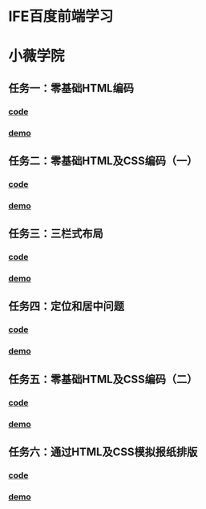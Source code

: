 # IFE百度前端学习

# 小薇学院
##  任务一：零基础HTML编码
###   [code](https://github.com/TdArita/FrontEnd_Study/blob/master/XiaoWeiAcademy/task1/1_mission.html)
###   [demo](https://tdarita.github.io/FrontEnd_Study/XiaoWeiAcademy/task1/1_mission.html)
##  任务二：零基础HTML及CSS编码（一）
###   [code](https://github.com/TdArita/FrontEnd_Study/blob/master/XiaoWeiAcademy/task2/task2.html)
###   [demo](https://tdarita.github.io/FrontEnd_Study/XiaoWeiAcademy/task2/task2.html)
##  任务三：三栏式布局
###   [code](https://github.com/TdArita/FrontEnd_Study/blob/master/XiaoWeiAcademy/task3/task3.html)
###   [demo](https://tdarita.github.io/FrontEnd_Study/XiaoWeiAcademy/task3/task3.html)
##  任务四：定位和居中问题
###   [code](https://github.com/TdArita/FrontEnd_Study/blob/master/XiaoWeiAcademy/task4/task4.html)
###   [demo](https://tdarita.github.io/FrontEnd_Study/XiaoWeiAcademy/task4/task4.html)
##  任务五：零基础HTML及CSS编码（二）
###   [code](https://github.com/TdArita/FrontEnd_Study/blob/master/XiaoWeiAcademy/task5/task5.html)
###   [demo](https://tdarita.github.io/FrontEnd_Study/XiaoWeiAcademy/task5/task5.html)
##  任务六：通过HTML及CSS模拟报纸排版
###   [code](https://github.com/TdArita/FrontEnd_Study/blob/master/XiaoWeiAcademy/task6/task6.html)
###   [demo](https://tdarita.github.io/FrontEnd_Study/XiaoWeiAcademy/task6/task6.html)